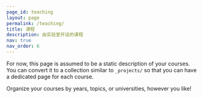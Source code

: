 ```yaml
---
page_id: teaching
layout: page
permalink: /teaching/
title: 课程
description: 由实验室开设的课程
nav: true
nav_order: 6
---
```


For now, this page is assumed to be a static description of your courses. You can convert it to a collection similar to `_projects/` so that you can have a dedicated page for each course.

Organize your courses by years, topics, or universities, however you like!

